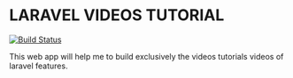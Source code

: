 # LARAVEL VIDEOS TUTORIAL

[![Build Status](https://travis-ci.org/Hermannovich/laravel-videos-tutorial.svg?branch=master)](https://travis-ci.org/Hermannovich/laravel-videos-tutorial)

This web app will help me to build exclusively the videos tutorials videos of laravel features.